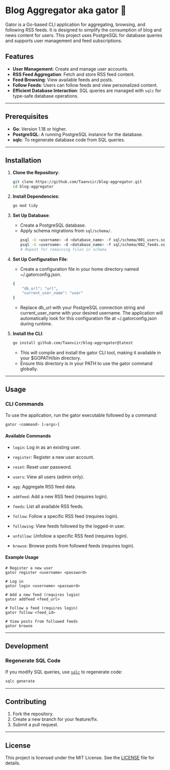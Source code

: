 # Blog Aggregator aka gator 🐊

Gator is a Go-based CLI application for aggregating, browsing, and following RSS feeds. It is designed to simplify the consumption of blog and news content for users. This project uses PostgreSQL for database queries and supports user management and feed subscriptions.

## Features

- **User Management**: Create and manage user accounts.
- **RSS Feed Aggregation**: Fetch and store RSS feed content.
- **Feed Browsing**: View available feeds and posts.
- **Follow Feeds**: Users can follow feeds and view personalized content.
- **Efficient Database Interaction**: SQL queries are managed with `sqlc` for type-safe database operations.

---

## Prerequisites

- **Go**: Version 1.18 or higher.
- **PostgreSQL**: A running PostgreSQL instance for the database.
- **sqlc**: To regenerate database code from SQL queries.

---

## Installation

1. **Clone the Repository**:
    ```bash
    git clone https://github.com/Taanviir/blog-aggregator.git
    cd blog-aggregator
    ```

2. **Install Dependencies**:
    ```bash
    go mod tidy
    ```

3. **Set Up Database**:
    - Create a PostgreSQL database.
    - Apply schema migrations from `sql/schema/`.
      ```bash
      psql -U <username> -d <database_name> -f sql/schema/001_users.sql
      psql -U <username> -d <database_name> -f sql/schema/002_feeds.sql
      # Repeat for remaining files in schema
      ```

4. **Set Up Configuration File**:
    - Create a configuration file in your home directory named ~/.gatorconfig.json.

    ```bash
    {
        "db_url": "url",
        "current_user_name": "user"
    }
    ```
    - Replace db_url with your PostgreSQL connection string and current_user_name with your desired username. The application will automatically look for this configuration file at ~/.gatorconfig.json during runtime.

5. **Install the CLI**:
    ```bash
    go install github.com/Taanviir/blog-aggregator@latest
    ```
    - This will compile and install the gator CLI tool, making it available in your $GOPATH/bin directory.
    - Ensure this directory is in your PATH to use the gator command globally.

---

## Usage

### CLI Commands

To use the application, run the gator executable followed by a command:

```bash
gator <command> [<args>]
```

#### Available Commands

- `login`: Log in as an existing user.

- `register`: Register a new user account.

- `reset`: Reset user password.

- `users`: View all users (admin only).

- `agg`: Aggregate RSS feed data.

- `addfeed`: Add a new RSS feed (requires login).

- `feeds`: List all available RSS feeds.

- `follow`: Follow a specific RSS feed (requires login).

- `following`: View feeds followed by the logged-in user.

- `unfollow`: Unfollow a specific RSS feed (requires login).

- `browse`: Browse posts from followed feeds (requires login).

#### Example Usage

```golang
# Register a new user
gator register <username> <password>

# Log in
gator login <username> <password>

# Add a new feed (requires login)
gator addfeed <feed_url>

# Follow a feed (requires login)
gator follow <feed_id>

# View posts from followed feeds
gator browse
```

---

## Development

### Regenerate SQL Code

If you modify SQL queries, use [`sqlc`](https://sqlc.dev/) to regenerate code:
```bash
sqlc generate
```

---

## Contributing

1. Fork the repository.
2. Create a new branch for your feature/fix.
3. Submit a pull request.

---

## License

This project is licensed under the MIT License. See the [LICENSE](LICENSE) file for details.
